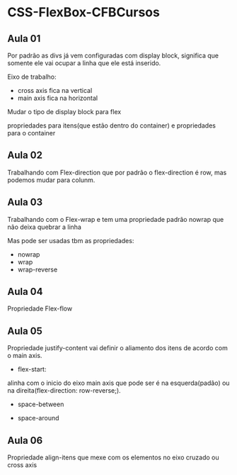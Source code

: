 # CSS-FlexBox-CFBCursos

## Aula 01

Por padrão as divs já vem configuradas com display block, significa que somente ele vai ocupar a linha que ele está inserido.

Eixo de trabalho:

- cross axis fica na vertical
- main axis fica na horizontal

Mudar o tipo de display block para flex

propriedades para itens(que estão dentro do container) e propriedades para o container

## Aula 02

Trabalhando com Flex-direction que por padrão o flex-direction é row, mas podemos mudar para colunm.

## Aula 03

Trabalhando com o Flex-wrap e tem uma propriedade padrão nowrap que não deixa quebrar a linha

Mas pode ser usadas tbm as propriedades:

- nowrap
- wrap
- wrap-reverse

## Aula 04

Propriedade Flex-flow

## Aula 05

Propriedade justify-content vai definir o aliamento dos itens de acordo com o main axis.

- flex-start:

alinha com o  inicio do eixo main axis que pode ser é na esquerda(padão) ou na direita(flex-direction: row-reverse;).

- space-between

- space-around

## Aula 06

Propriedade align-itens que mexe com os elementos no eixo cruzado ou cross axis
